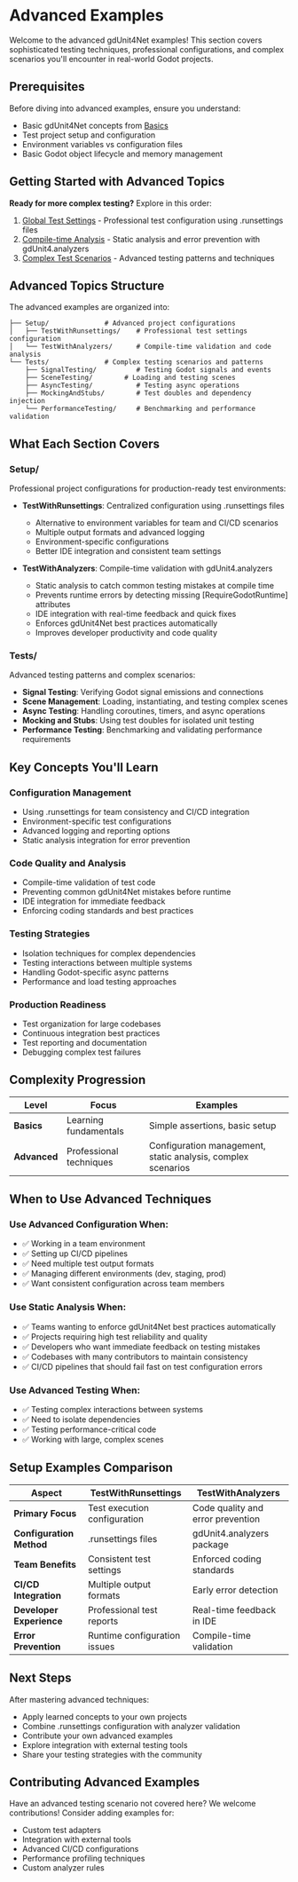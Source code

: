 ﻿# Advanced Examples

Welcome to the advanced gdUnit4Net examples! This section covers sophisticated testing techniques, professional configurations, and complex scenarios you'll encounter in real-world Godot projects.

## Prerequisites

Before diving into advanced examples, ensure you understand:
- Basic gdUnit4Net concepts from [Basics](../Basics/README.md)
- Test project setup and configuration
- Environment variables vs configuration files
- Basic Godot object lifecycle and memory management

## Getting Started with Advanced Topics

**Ready for more complex testing?** Explore in this order:
1. [Global Test Settings](Setup/TestWithRunsettings/README.md) - Professional test configuration using .runsettings files
2. [Compile-time Analysis](Setup/TestWithAnalyzers/README.md) - Static analysis and error prevention with gdUnit4.analyzers
3. [Complex Test Scenarios](Tests/) - Advanced testing patterns and techniques

## Advanced Topics Structure

The advanced examples are organized into:

```
├── Setup/              # Advanced project configurations
│   ├── TestWithRunsettings/    # Professional test settings configuration
│   └── TestWithAnalyzers/      # Compile-time validation and code analysis 
└── Tests/              # Complex testing scenarios and patterns
    ├── SignalTesting/          # Testing Godot signals and events
    ├── SceneTesting/        # Loading and testing scenes
    ├── AsyncTesting/           # Testing async operations
    ├── MockingAndStubs/        # Test doubles and dependency injection
    └── PerformanceTesting/     # Benchmarking and performance validation
```

## What Each Section Covers

### Setup/
Professional project configurations for production-ready test environments:

- **TestWithRunsettings**: Centralized configuration using .runsettings files
    - Alternative to environment variables for team and CI/CD scenarios
    - Multiple output formats and advanced logging
    - Environment-specific configurations
    - Better IDE integration and consistent team settings

- **TestWithAnalyzers**: Compile-time validation with gdUnit4.analyzers
    - Static analysis to catch common testing mistakes at compile time
    - Prevents runtime errors by detecting missing [RequireGodotRuntime] attributes
    - IDE integration with real-time feedback and quick fixes
    - Enforces gdUnit4Net best practices automatically
    - Improves developer productivity and code quality

### Tests/
Advanced testing patterns and complex scenarios:
- **Signal Testing**: Verifying Godot signal emissions and connections
- **Scene Management**: Loading, instantiating, and testing complex scenes
- **Async Testing**: Handling coroutines, timers, and async operations
- **Mocking and Stubs**: Using test doubles for isolated unit testing
- **Performance Testing**: Benchmarking and validating performance requirements

## Key Concepts You'll Learn

### Configuration Management
- Using .runsettings for team consistency and CI/CD integration
- Environment-specific test configurations
- Advanced logging and reporting options
- Static analysis integration for error prevention

### Code Quality and Analysis
- Compile-time validation of test code
- Preventing common gdUnit4Net mistakes before runtime
- IDE integration for immediate feedback
- Enforcing coding standards and best practices

### Testing Strategies
- Isolation techniques for complex dependencies
- Testing interactions between multiple systems
- Handling Godot-specific async patterns
- Performance and load testing approaches

### Production Readiness
- Test organization for large codebases
- Continuous integration best practices
- Test reporting and documentation
- Debugging complex test failures

## Complexity Progression

| Level | Focus | Examples |
|-------|-------|----------|
| **Basics** | Learning fundamentals | Simple assertions, basic setup |
| **Advanced** | Professional techniques | Configuration management, static analysis, complex scenarios |

## When to Use Advanced Techniques

### Use Advanced Configuration When:
- ✅ Working in a team environment
- ✅ Setting up CI/CD pipelines
- ✅ Need multiple test output formats
- ✅ Managing different environments (dev, staging, prod)
- ✅ Want consistent configuration across team members

### Use Static Analysis When:
- ✅ Teams wanting to enforce gdUnit4Net best practices automatically
- ✅ Projects requiring high test reliability and quality
- ✅ Developers who want immediate feedback on testing mistakes
- ✅ Codebases with many contributors to maintain consistency
- ✅ CI/CD pipelines that should fail fast on test configuration errors

### Use Advanced Testing When:
- ✅ Testing complex interactions between systems
- ✅ Need to isolate dependencies
- ✅ Testing performance-critical code
- ✅ Working with large, complex scenes

## Setup Examples Comparison

| Aspect | TestWithRunsettings | TestWithAnalyzers |
|--------|-------------------|-------------------|
| **Primary Focus** | Test execution configuration | Code quality and error prevention |
| **Configuration Method** | .runsettings files | gdUnit4.analyzers package |
| **Team Benefits** | Consistent test settings | Enforced coding standards |
| **CI/CD Integration** | Multiple output formats | Early error detection |
| **Developer Experience** | Professional test reports | Real-time feedback in IDE |
| **Error Prevention** | Runtime configuration issues | Compile-time validation |

## Next Steps

After mastering advanced techniques:
- Apply learned concepts to your own projects
- Combine .runsettings configuration with analyzer validation
- Contribute your own advanced examples
- Explore integration with external testing tools
- Share your testing strategies with the community

## Contributing Advanced Examples

Have an advanced testing scenario not covered here? We welcome contributions! Consider adding examples for:
- Custom test adapters
- Integration with external tools
- Advanced CI/CD configurations
- Performance profiling techniques
- Custom analyzer rules
